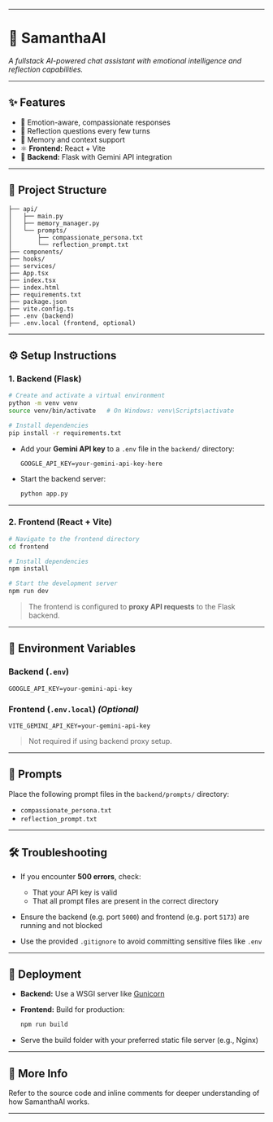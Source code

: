 

---

# 🌸 SamanthaAI

*A fullstack AI-powered chat assistant with emotional intelligence and reflection capabilities.*

---

## ✨ Features

* 🧠 Emotion-aware, compassionate responses
* 🔁 Reflection questions every few turns
* 🧾 Memory and context support
* ⚛️ **Frontend:** React + Vite
* 🐍 **Backend:** Flask with Gemini API integration

---

## 📁 Project Structure

```
├── api/
│   ├── main.py
│   ├── memory_manager.py
│   └── prompts/
│       ├── compassionate_persona.txt
│       └── reflection_prompt.txt
├── components/
├── hooks/
├── services/
├── App.tsx
├── index.tsx
├── index.html
├── requirements.txt
├── package.json
├── vite.config.ts
├── .env (backend)
├── .env.local (frontend, optional)
```

---

## ⚙️ Setup Instructions

### 1. Backend (Flask)

```bash
# Create and activate a virtual environment
python -m venv venv
source venv/bin/activate   # On Windows: venv\Scripts\activate

# Install dependencies
pip install -r requirements.txt
```

* Add your **Gemini API key** to a `.env` file in the `backend/` directory:

  ```
  GOOGLE_API_KEY=your-gemini-api-key-here
  ```

* Start the backend server:

  ```bash
  python app.py
  ```

---

### 2. Frontend (React + Vite)

```bash
# Navigate to the frontend directory
cd frontend

# Install dependencies
npm install

# Start the development server
npm run dev
```

> The frontend is configured to **proxy API requests** to the Flask backend.

---

## 🔐 Environment Variables

### Backend (`.env`)

```
GOOGLE_API_KEY=your-gemini-api-key
```

### Frontend (`.env.local`) *(Optional)*

```
VITE_GEMINI_API_KEY=your-gemini-api-key
```

> Not required if using backend proxy setup.

---

## 📄 Prompts

Place the following prompt files in the `backend/prompts/` directory:

* `compassionate_persona.txt`
* `reflection_prompt.txt`

---

## 🛠️ Troubleshooting

* If you encounter **500 errors**, check:

  * That your API key is valid
  * That all prompt files are present in the correct directory
* Ensure the backend (e.g. port `5000`) and frontend (e.g. port `5173`) are running and not blocked
* Use the provided `.gitignore` to avoid committing sensitive files like `.env`

---

## 🚀 Deployment

* **Backend:** Use a WSGI server like [Gunicorn](https://gunicorn.org/)

* **Frontend:** Build for production:

  ```bash
  npm run build
  ```

* Serve the build folder with your preferred static file server (e.g., Nginx)

---

## 🧠 More Info

Refer to the source code and inline comments for deeper understanding of how SamanthaAI works.

---
